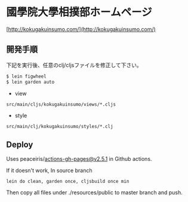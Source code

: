 # 國學院大學相撲部ホームページ

 [http://kokugakuinsumo.com/](http://kokugakuinsumo.com/)

## 開発手順

下記を実行後、任意のclj/cljsファイルを修正して下さい。

```sh
$ lein figwheel
$ lein garden auto
```

* view

`src/main/cljs/kokugakuinsumo/views/*.cljs`

* style

`src/main/clj/kokugakuinsumo/styles/*.clj`

## Deploy

Uses peaceiris/actions-gh-pages@v2.5.1 in Github actions.

If it doesn't work, In source branch

```
lein do clean, garden once, cljsbuild once min
```

Then copy all files under ./resources/public to master branch and push.